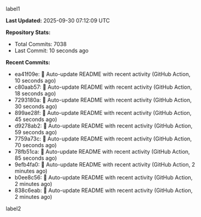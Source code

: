 
label1 
<!-- ACTIVITY_START -->
**Last Updated:** 2025-09-30 07:12:09 UTC

**Repository Stats:**
- Total Commits: 7038
- Last Commit: 10 seconds ago

**Recent Commits:**
- ea41f09e: 🤖 Auto-update README with recent activity (GitHub Action, 10 seconds ago)
- c80aab57: 🤖 Auto-update README with recent activity (GitHub Action, 18 seconds ago)
- 7293180a: 🤖 Auto-update README with recent activity (GitHub Action, 30 seconds ago)
- 899ae28f: 🤖 Auto-update README with recent activity (GitHub Action, 45 seconds ago)
- d9278ab2: 🤖 Auto-update README with recent activity (GitHub Action, 59 seconds ago)
- 7759a73c: 🤖 Auto-update README with recent activity (GitHub Action, 70 seconds ago)
- 78fb51ca: 🤖 Auto-update README with recent activity (GitHub Action, 85 seconds ago)
- 9efb4fa0: 🤖 Auto-update README with recent activity (GitHub Action, 2 minutes ago)
- b0ee8c56: 🤖 Auto-update README with recent activity (GitHub Action, 2 minutes ago)
- 838c6eab: 🤖 Auto-update README with recent activity (GitHub Action, 2 minutes ago)
<!-- ACTIVITY_END -->

label2

